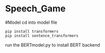 # Speech_Game




#Model
cd into model file

    pip install transformers
    pip install sentence_transformers

run the BERTmodel.py to install BERT backend

